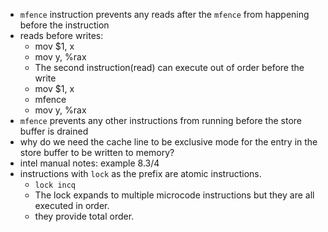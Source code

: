 * `mfence` instruction prevents any reads after the `mfence` from happening before the instruction
* reads before writes:
    * mov $1, x
    * mov y, %rax
    * The second instruction(read) can execute out of order before the write
    * mov $1, x
    * mfence
    * mov y, %rax
* `mfence` prevents any other instructions from running before the store buffer is drained
* why do we need the cache line to be exclusive mode for the entry in the store buffer to be written to memory?
* intel manual notes: example 8.3/4
* instructions with `lock` as the prefix are atomic instructions.
    * `lock incq`
    * The lock expands to multiple microcode instructions but they are all executed in order.
    * they provide total order.
